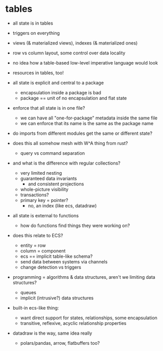 # tables

- all state is in tables
- triggers on everything
- views (& materialized views), indexes (& materialized ones)
- row vs column layout, some control over data locality
- no idea how a table-based low-level imperative language would look
- resources in tables, too!

- all state is explicit and central to a package
  - encapsulation inside a package is bad
  - package == unit of no encapsulation and flat state
- enforce that all state is in one file?
  - we can have all "one-for-package" metadata inside the same file
  - we can enforce that its name is the same as the package name
- do imports from different modules get the same or different state?

- does this all somehow mesh with W^A thing from rust?
  - query vs command separation
- and what is the difference with regular collections?
  - very limited nesting
  - guaranteed data invariants
    - and consistent projections
  - whole-picture visibility
  - transactions?
  - primary key = pointer?
    - no, an index (like ecs, datadraw)

- all state is external to functions
  - how do functions find things they were working on?
- does this relate to ECS?
  - entity = row
  - column = component
  - ecs == implicit table-like schema?
  - send data between systems via channels
  - change detection vs triggers
- programming = algorithms & data structures, aren't we limiting data structures?
  - queues
  - implicit (intrusive?) data structures

- built-in ecs-like thing:
  - want direct support for states, relationships, some encapsulation
  - transitive, reflexive, acyclic relationship properties
- datadraw is the way, same idea really
  - polars/pandas, arrow, flatbuffers too?
